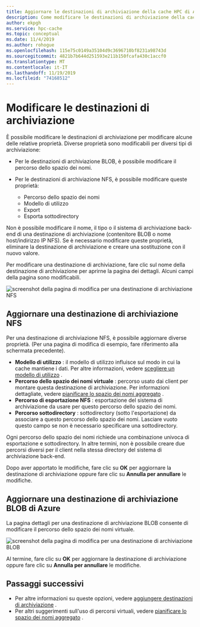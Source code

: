 ```yaml
---
title: Aggiornare le destinazioni di archiviazione della cache HPC di Azure
description: Come modificare le destinazioni di archiviazione della cache HPC di Azure
author: ekpgh
ms.service: hpc-cache
ms.topic: conceptual
ms.date: 11/4/2019
ms.author: rohogue
ms.openlocfilehash: 115e75c0149a35104d9c3696710bf8231a98743d
ms.sourcegitcommit: 4821b7b644d251593e211b150fcafa430c1accf0
ms.translationtype: MT
ms.contentlocale: it-IT
ms.lasthandoff: 11/19/2019
ms.locfileid: "74168512"
---
```

# <a name="edit-storage-targets"></a>Modificare le destinazioni di archiviazione

È possibile modificare le destinazioni di archiviazione per modificare alcune delle relative proprietà. Diverse proprietà sono modificabili per diversi tipi di archiviazione:

* Per le destinazioni di archiviazione BLOB, è possibile modificare il percorso dello spazio dei nomi.

* Per le destinazioni di archiviazione NFS, è possibile modificare queste proprietà:

  * Percorso dello spazio dei nomi
  * Modello di utilizzo
  * Export
  * Esporta sottodirectory

Non è possibile modificare il nome, il tipo o il sistema di archiviazione back-end di una destinazione di archiviazione (contenitore BLOB o nome host/indirizzo IP NFS). Se è necessario modificare queste proprietà, eliminare la destinazione di archiviazione e creare una sostituzione con il nuovo valore.

Per modificare una destinazione di archiviazione, fare clic sul nome della destinazione di archiviazione per aprirne la pagina dei dettagli. Alcuni campi della pagina sono modificabili.

![screenshot della pagina di modifica per una destinazione di archiviazione NFS](media/hpc-cache-edit-storage-nfs.png)

## <a name="update-an-nfs-storage-target"></a>Aggiornare una destinazione di archiviazione NFS

Per una destinazione di archiviazione NFS, è possibile aggiornare diverse proprietà. (Per una pagina di modifica di esempio, fare riferimento alla schermata precedente).

* **Modello di utilizzo** : il modello di utilizzo influisce sul modo in cui la cache mantiene i dati. Per altre informazioni, vedere [scegliere un modello di utilizzo](hpc-cache-add-storage.md#choose-a-usage-model) .
* **Percorso dello spazio dei nomi virtuale** : percorso usato dai client per montare questa destinazione di archiviazione. Per informazioni dettagliate, vedere [pianificare lo spazio dei nomi aggregato](hpc-cache-namespace.md) .
* **Percorso di esportazione NFS** : esportazione del sistema di archiviazione da usare per questo percorso dello spazio dei nomi.
* **Percorso sottodirectory** : sottodirectory (sotto l'esportazione) da associare a questo percorso dello spazio dei nomi. Lasciare vuoto questo campo se non è necessario specificare una sottodirectory.

Ogni percorso dello spazio dei nomi richiede una combinazione univoca di esportazione e sottodirectory. In altre termini, non è possibile creare due percorsi diversi per il client nella stessa directory del sistema di archiviazione back-end.

Dopo aver apportato le modifiche, fare clic su **OK** per aggiornare la destinazione di archiviazione oppure fare clic su **Annulla per annullare** le modifiche.

## <a name="update-an-azure-blob-storage-target"></a>Aggiornare una destinazione di archiviazione BLOB di Azure

La pagina dettagli per una destinazione di archiviazione BLOB consente di modificare il percorso dello spazio dei nomi virtuale.

![screenshot della pagina di modifica per una destinazione di archiviazione BLOB](media/hpc-cache-edit-storage-blob.png)

Al termine, fare clic su **OK** per aggiornare la destinazione di archiviazione oppure fare clic su **Annulla per annullare** le modifiche.

## <a name="next-steps"></a>Passaggi successivi

* Per altre informazioni su queste opzioni, vedere [aggiungere destinazioni di archiviazione](hpc-cache-add-storage.md) .
* Per altri suggerimenti sull'uso di percorsi virtuali, vedere [pianificare lo spazio dei nomi aggregato](hpc-cache-namespace.md) .
